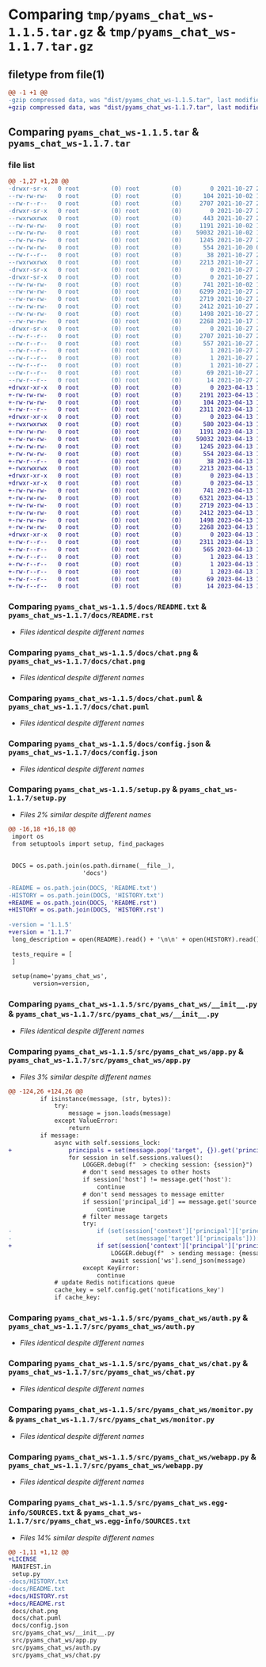 # Comparing `tmp/pyams_chat_ws-1.1.5.tar.gz` & `tmp/pyams_chat_ws-1.1.7.tar.gz`

## filetype from file(1)

```diff
@@ -1 +1 @@
-gzip compressed data, was "dist/pyams_chat_ws-1.1.5.tar", last modified: Wed Oct 27 20:54:35 2021, max compression
+gzip compressed data, was "dist/pyams_chat_ws-1.1.7.tar", last modified: Thu Apr 13 13:22:06 2023, max compression
```

## Comparing `pyams_chat_ws-1.1.5.tar` & `pyams_chat_ws-1.1.7.tar`

### file list

```diff
@@ -1,27 +1,28 @@
-drwxr-sr-x   0 root         (0) root         (0)        0 2021-10-27 20:54:35.000000 pyams_chat_ws-1.1.5/
--rw-rw-rw-   0 root         (0) root         (0)      104 2021-10-02 13:35:41.000000 pyams_chat_ws-1.1.5/MANIFEST.in
--rw-r--r--   0 root         (0) root         (0)     2707 2021-10-27 20:54:35.000000 pyams_chat_ws-1.1.5/PKG-INFO
-drwxr-sr-x   0 root         (0) root         (0)        0 2021-10-27 20:54:35.000000 pyams_chat_ws-1.1.5/docs/
--rwxrwxrwx   0 root         (0) root         (0)      443 2021-10-27 20:53:18.000000 pyams_chat_ws-1.1.5/docs/HISTORY.txt
--rw-rw-rw-   0 root         (0) root         (0)     1191 2021-10-02 13:35:41.000000 pyams_chat_ws-1.1.5/docs/README.txt
--rw-rw-rw-   0 root         (0) root         (0)    59032 2021-10-02 13:35:41.000000 pyams_chat_ws-1.1.5/docs/chat.png
--rw-rw-rw-   0 root         (0) root         (0)     1245 2021-10-27 20:53:18.000000 pyams_chat_ws-1.1.5/docs/chat.puml
--rw-rw-rw-   0 root         (0) root         (0)      554 2021-10-20 07:29:16.000000 pyams_chat_ws-1.1.5/docs/config.json
--rw-r--r--   0 root         (0) root         (0)       38 2021-10-27 20:54:35.000000 pyams_chat_ws-1.1.5/setup.cfg
--rwxrwxrwx   0 root         (0) root         (0)     2213 2021-10-27 20:53:18.000000 pyams_chat_ws-1.1.5/setup.py
-drwxr-sr-x   0 root         (0) root         (0)        0 2021-10-27 20:54:35.000000 pyams_chat_ws-1.1.5/src/
-drwxr-sr-x   0 root         (0) root         (0)        0 2021-10-27 20:54:35.000000 pyams_chat_ws-1.1.5/src/pyams_chat_ws/
--rw-rw-rw-   0 root         (0) root         (0)      741 2021-10-02 13:35:41.000000 pyams_chat_ws-1.1.5/src/pyams_chat_ws/__init__.py
--rw-rw-rw-   0 root         (0) root         (0)     6299 2021-10-27 20:53:18.000000 pyams_chat_ws-1.1.5/src/pyams_chat_ws/app.py
--rw-rw-rw-   0 root         (0) root         (0)     2719 2021-10-27 20:53:18.000000 pyams_chat_ws-1.1.5/src/pyams_chat_ws/auth.py
--rw-rw-rw-   0 root         (0) root         (0)     2412 2021-10-27 20:53:18.000000 pyams_chat_ws-1.1.5/src/pyams_chat_ws/chat.py
--rw-rw-rw-   0 root         (0) root         (0)     1498 2021-10-27 20:53:18.000000 pyams_chat_ws-1.1.5/src/pyams_chat_ws/monitor.py
--rw-rw-rw-   0 root         (0) root         (0)     2268 2021-10-17 17:26:03.000000 pyams_chat_ws-1.1.5/src/pyams_chat_ws/webapp.py
-drwxr-sr-x   0 root         (0) root         (0)        0 2021-10-27 20:54:35.000000 pyams_chat_ws-1.1.5/src/pyams_chat_ws.egg-info/
--rw-r--r--   0 root         (0) root         (0)     2707 2021-10-27 20:54:35.000000 pyams_chat_ws-1.1.5/src/pyams_chat_ws.egg-info/PKG-INFO
--rw-r--r--   0 root         (0) root         (0)      557 2021-10-27 20:54:35.000000 pyams_chat_ws-1.1.5/src/pyams_chat_ws.egg-info/SOURCES.txt
--rw-r--r--   0 root         (0) root         (0)        1 2021-10-27 20:54:35.000000 pyams_chat_ws-1.1.5/src/pyams_chat_ws.egg-info/dependency_links.txt
--rw-r--r--   0 root         (0) root         (0)        1 2021-10-27 20:54:35.000000 pyams_chat_ws-1.1.5/src/pyams_chat_ws.egg-info/namespace_packages.txt
--rw-r--r--   0 root         (0) root         (0)        1 2021-10-27 20:54:35.000000 pyams_chat_ws-1.1.5/src/pyams_chat_ws.egg-info/not-zip-safe
--rw-r--r--   0 root         (0) root         (0)       69 2021-10-27 20:54:35.000000 pyams_chat_ws-1.1.5/src/pyams_chat_ws.egg-info/requires.txt
--rw-r--r--   0 root         (0) root         (0)       14 2021-10-27 20:54:35.000000 pyams_chat_ws-1.1.5/src/pyams_chat_ws.egg-info/top_level.txt
+drwxr-xr-x   0 root         (0) root         (0)        0 2023-04-13 13:22:06.000000 pyams_chat_ws-1.1.7/
+-rw-rw-rw-   0 root         (0) root         (0)     2191 2023-04-13 13:21:50.000000 pyams_chat_ws-1.1.7/LICENSE
+-rw-rw-rw-   0 root         (0) root         (0)      104 2023-04-13 13:21:50.000000 pyams_chat_ws-1.1.7/MANIFEST.in
+-rw-r--r--   0 root         (0) root         (0)     2311 2023-04-13 13:22:06.000000 pyams_chat_ws-1.1.7/PKG-INFO
+drwxr-xr-x   0 root         (0) root         (0)        0 2023-04-13 13:22:06.000000 pyams_chat_ws-1.1.7/docs/
+-rwxrwxrwx   0 root         (0) root         (0)      580 2023-04-13 13:21:50.000000 pyams_chat_ws-1.1.7/docs/HISTORY.rst
+-rw-rw-rw-   0 root         (0) root         (0)     1191 2023-04-13 13:21:50.000000 pyams_chat_ws-1.1.7/docs/README.rst
+-rw-rw-rw-   0 root         (0) root         (0)    59032 2023-04-13 13:21:50.000000 pyams_chat_ws-1.1.7/docs/chat.png
+-rw-rw-rw-   0 root         (0) root         (0)     1245 2023-04-13 13:21:50.000000 pyams_chat_ws-1.1.7/docs/chat.puml
+-rw-rw-rw-   0 root         (0) root         (0)      554 2023-04-13 13:21:50.000000 pyams_chat_ws-1.1.7/docs/config.json
+-rw-r--r--   0 root         (0) root         (0)       38 2023-04-13 13:22:06.000000 pyams_chat_ws-1.1.7/setup.cfg
+-rwxrwxrwx   0 root         (0) root         (0)     2213 2023-04-13 13:21:50.000000 pyams_chat_ws-1.1.7/setup.py
+drwxr-xr-x   0 root         (0) root         (0)        0 2023-04-13 13:22:06.000000 pyams_chat_ws-1.1.7/src/
+drwxr-xr-x   0 root         (0) root         (0)        0 2023-04-13 13:22:06.000000 pyams_chat_ws-1.1.7/src/pyams_chat_ws/
+-rw-rw-rw-   0 root         (0) root         (0)      741 2023-04-13 13:21:50.000000 pyams_chat_ws-1.1.7/src/pyams_chat_ws/__init__.py
+-rw-rw-rw-   0 root         (0) root         (0)     6321 2023-04-13 13:21:50.000000 pyams_chat_ws-1.1.7/src/pyams_chat_ws/app.py
+-rw-rw-rw-   0 root         (0) root         (0)     2719 2023-04-13 13:21:50.000000 pyams_chat_ws-1.1.7/src/pyams_chat_ws/auth.py
+-rw-rw-rw-   0 root         (0) root         (0)     2412 2023-04-13 13:21:50.000000 pyams_chat_ws-1.1.7/src/pyams_chat_ws/chat.py
+-rw-rw-rw-   0 root         (0) root         (0)     1498 2023-04-13 13:21:50.000000 pyams_chat_ws-1.1.7/src/pyams_chat_ws/monitor.py
+-rw-rw-rw-   0 root         (0) root         (0)     2268 2023-04-13 13:21:50.000000 pyams_chat_ws-1.1.7/src/pyams_chat_ws/webapp.py
+drwxr-xr-x   0 root         (0) root         (0)        0 2023-04-13 13:22:06.000000 pyams_chat_ws-1.1.7/src/pyams_chat_ws.egg-info/
+-rw-r--r--   0 root         (0) root         (0)     2311 2023-04-13 13:22:06.000000 pyams_chat_ws-1.1.7/src/pyams_chat_ws.egg-info/PKG-INFO
+-rw-r--r--   0 root         (0) root         (0)      565 2023-04-13 13:22:06.000000 pyams_chat_ws-1.1.7/src/pyams_chat_ws.egg-info/SOURCES.txt
+-rw-r--r--   0 root         (0) root         (0)        1 2023-04-13 13:22:06.000000 pyams_chat_ws-1.1.7/src/pyams_chat_ws.egg-info/dependency_links.txt
+-rw-r--r--   0 root         (0) root         (0)        1 2023-04-13 13:22:06.000000 pyams_chat_ws-1.1.7/src/pyams_chat_ws.egg-info/namespace_packages.txt
+-rw-r--r--   0 root         (0) root         (0)        1 2023-04-13 13:22:06.000000 pyams_chat_ws-1.1.7/src/pyams_chat_ws.egg-info/not-zip-safe
+-rw-r--r--   0 root         (0) root         (0)       69 2023-04-13 13:22:06.000000 pyams_chat_ws-1.1.7/src/pyams_chat_ws.egg-info/requires.txt
+-rw-r--r--   0 root         (0) root         (0)       14 2023-04-13 13:22:06.000000 pyams_chat_ws-1.1.7/src/pyams_chat_ws.egg-info/top_level.txt
```

### Comparing `pyams_chat_ws-1.1.5/docs/README.txt` & `pyams_chat_ws-1.1.7/docs/README.rst`

 * *Files identical despite different names*

### Comparing `pyams_chat_ws-1.1.5/docs/chat.png` & `pyams_chat_ws-1.1.7/docs/chat.png`

 * *Files identical despite different names*

### Comparing `pyams_chat_ws-1.1.5/docs/chat.puml` & `pyams_chat_ws-1.1.7/docs/chat.puml`

 * *Files identical despite different names*

### Comparing `pyams_chat_ws-1.1.5/docs/config.json` & `pyams_chat_ws-1.1.7/docs/config.json`

 * *Files identical despite different names*

### Comparing `pyams_chat_ws-1.1.5/setup.py` & `pyams_chat_ws-1.1.7/setup.py`

 * *Files 2% similar despite different names*

```diff
@@ -16,18 +16,18 @@
 import os
 from setuptools import setup, find_packages
 
 
 DOCS = os.path.join(os.path.dirname(__file__),
                     'docs')
 
-README = os.path.join(DOCS, 'README.txt')
-HISTORY = os.path.join(DOCS, 'HISTORY.txt')
+README = os.path.join(DOCS, 'README.rst')
+HISTORY = os.path.join(DOCS, 'HISTORY.rst')
 
-version = '1.1.5'
+version = '1.1.7'
 long_description = open(README).read() + '\n\n' + open(HISTORY).read()
 
 tests_require = [
 ]
 
 setup(name='pyams_chat_ws',
       version=version,
```

### Comparing `pyams_chat_ws-1.1.5/src/pyams_chat_ws/__init__.py` & `pyams_chat_ws-1.1.7/src/pyams_chat_ws/__init__.py`

 * *Files identical despite different names*

### Comparing `pyams_chat_ws-1.1.5/src/pyams_chat_ws/app.py` & `pyams_chat_ws-1.1.7/src/pyams_chat_ws/app.py`

 * *Files 3% similar despite different names*

```diff
@@ -124,26 +124,26 @@
         if isinstance(message, (str, bytes)):
             try:
                 message = json.loads(message)
             except ValueError:
                 return
         if message:
             async with self.sessions_lock:
+                principals = set(message.pop('target', {}).get('principals', []))
                 for session in self.sessions.values():
                     LOGGER.debug(f"  > checking session: {session}")
                     # don't send messages to other hosts
                     if session['host'] != message.get('host'):
                         continue
                     # don't send messages to message emitter
                     if session['principal_id'] == message.get('source', {}).get('id'):
                         continue
                     # filter message targets
                     try:
-                        if (set(session['context']['principal']['principals']) &
-                                set(message['target']['principals'])):
+                        if set(session['context']['principal']['principals']) & principals:
                             LOGGER.debug(f"  > sending message: {message}")
                             await session['ws'].send_json(message)
                     except KeyError:
                         continue
             # update Redis notifications queue
             cache_key = self.config.get('notifications_key')
             if cache_key:
```

### Comparing `pyams_chat_ws-1.1.5/src/pyams_chat_ws/auth.py` & `pyams_chat_ws-1.1.7/src/pyams_chat_ws/auth.py`

 * *Files identical despite different names*

### Comparing `pyams_chat_ws-1.1.5/src/pyams_chat_ws/chat.py` & `pyams_chat_ws-1.1.7/src/pyams_chat_ws/chat.py`

 * *Files identical despite different names*

### Comparing `pyams_chat_ws-1.1.5/src/pyams_chat_ws/monitor.py` & `pyams_chat_ws-1.1.7/src/pyams_chat_ws/monitor.py`

 * *Files identical despite different names*

### Comparing `pyams_chat_ws-1.1.5/src/pyams_chat_ws/webapp.py` & `pyams_chat_ws-1.1.7/src/pyams_chat_ws/webapp.py`

 * *Files identical despite different names*

### Comparing `pyams_chat_ws-1.1.5/src/pyams_chat_ws.egg-info/SOURCES.txt` & `pyams_chat_ws-1.1.7/src/pyams_chat_ws.egg-info/SOURCES.txt`

 * *Files 14% similar despite different names*

```diff
@@ -1,11 +1,12 @@
+LICENSE
 MANIFEST.in
 setup.py
-docs/HISTORY.txt
-docs/README.txt
+docs/HISTORY.rst
+docs/README.rst
 docs/chat.png
 docs/chat.puml
 docs/config.json
 src/pyams_chat_ws/__init__.py
 src/pyams_chat_ws/app.py
 src/pyams_chat_ws/auth.py
 src/pyams_chat_ws/chat.py
```

